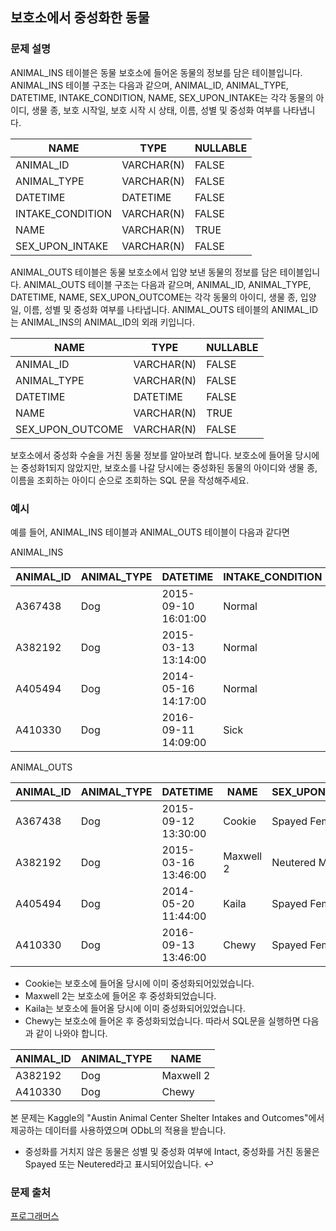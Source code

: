 ## 보호소에서 중성화한 동물
### 문제 설명
ANIMAL_INS 테이블은 동물 보호소에 들어온 동물의 정보를 담은 테이블입니다. ANIMAL_INS 테이블 구조는 다음과 같으며, ANIMAL_ID, ANIMAL_TYPE, DATETIME, INTAKE_CONDITION, NAME, SEX_UPON_INTAKE는 각각 동물의 아이디, 생물 종, 보호 시작일, 보호 시작 시 상태, 이름, 성별 및 중성화 여부를 나타냅니다.

|NAME|	TYPE|	NULLABLE|
|---|---|---|
|ANIMAL_ID|	VARCHAR(N)|	FALSE|
|ANIMAL_TYPE|	VARCHAR(N)|	FALSE|
|DATETIME|	DATETIME|	FALSE|
|INTAKE_CONDITION|	VARCHAR(N)|	FALSE|
|NAME|	VARCHAR(N)|	TRUE|
|SEX_UPON_INTAKE|	VARCHAR(N)|	FALSE|

ANIMAL_OUTS 테이블은 동물 보호소에서 입양 보낸 동물의 정보를 담은 테이블입니다. ANIMAL_OUTS 테이블 구조는 다음과 같으며, ANIMAL_ID, ANIMAL_TYPE, DATETIME, NAME, SEX_UPON_OUTCOME는 각각 동물의 아이디, 생물 종, 입양일, 이름, 성별 및 중성화 여부를 나타냅니다. ANIMAL_OUTS 테이블의 ANIMAL_ID는 ANIMAL_INS의 ANIMAL_ID의 외래 키입니다.

|NAME|	TYPE|	NULLABLE|
|---|---|---|
|ANIMAL_ID|	VARCHAR(N)|	FALSE|
|ANIMAL_TYPE|	VARCHAR(N)|	FALSE|
|DATETIME|	DATETIME|	FALSE|
|NAME|	VARCHAR(N)|	TRUE|
|SEX_UPON_OUTCOME|	VARCHAR(N)|	FALSE|

보호소에서 중성화 수술을 거친 동물 정보를 알아보려 합니다. 보호소에 들어올 당시에는 중성화1되지 않았지만, 보호소를 나갈 당시에는 중성화된 동물의 아이디와 생물 종, 이름을 조회하는 아이디 순으로 조회하는 SQL 문을 작성해주세요.

### 예시
예를 들어, ANIMAL_INS 테이블과 ANIMAL_OUTS 테이블이 다음과 같다면

ANIMAL_INS

|ANIMAL_ID|	ANIMAL_TYPE|	DATETIME|	INTAKE_CONDITION|	NAME|	SEX_UPON_INTAKE|
|---|---|---|---|---|---|
|A367438|	Dog|	2015-09-10 16:01:00|	Normal|	Cookie|	Spayed Female|
|A382192|	Dog|	2015-03-13 13:14:00|	Normal|	Maxwell 2|	Intact Male|
|A405494|	Dog|	2014-05-16 14:17:00|	Normal|	Kaila|	Spayed Female|
|A410330|	Dog|	2016-09-11 14:09:00|	Sick|	Chewy|	Intact Female|

ANIMAL_OUTS

|ANIMAL_ID|	ANIMAL_TYPE|	DATETIME|	NAME|	SEX_UPON_OUTCOME|
|---|---|---|---|---|
|A367438|	Dog|	2015-09-12 13:30:00|	Cookie|	Spayed Female|
|A382192|	Dog|	2015-03-16 13:46:00|	Maxwell 2|	Neutered Male|
|A405494|	Dog|	2014-05-20 11:44:00|	Kaila|	Spayed Female|
|A410330|	Dog|	2016-09-13 13:46:00|	Chewy|	Spayed Female|

- Cookie는 보호소에 들어올 당시에 이미 중성화되어있었습니다.
- Maxwell 2는 보호소에 들어온 후 중성화되었습니다.
- Kaila는 보호소에 들어올 당시에 이미 중성화되어있었습니다.
- Chewy는 보호소에 들어온 후 중성화되었습니다.
따라서 SQL문을 실행하면 다음과 같이 나와야 합니다.

|ANIMAL_ID|	ANIMAL_TYPE|	NAME|
|---|---|---|
|A382192|	Dog|	Maxwell 2|
|A410330|	Dog|	Chewy|

본 문제는 Kaggle의 "Austin Animal Center Shelter Intakes and Outcomes"에서 제공하는 데이터를 사용하였으며 ODbL의 적용을 받습니다.

- 중성화를 거치지 않은 동물은 성별 및 중성화 여부에 Intact, 중성화를 거친 동물은 Spayed 또는 Neutered라고 표시되어있습니다. ↩

### 문제 출처
[프로그래머스](https://programmers.co.kr/learn/courses/30/lessons/59045)